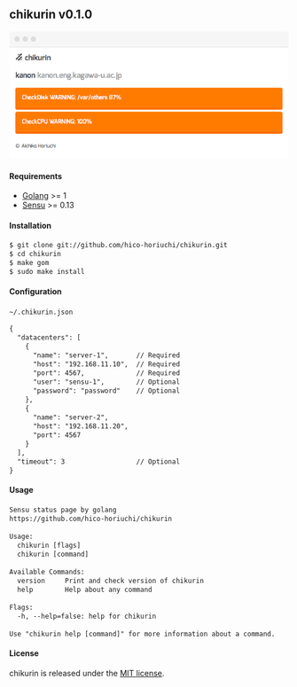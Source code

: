 ## chikurin v0.1.0

![image.png](https://raw.githubusercontent.com/hico-horiuchi/chikurin/master/image.png)

#### Requirements

  - [Golang](https://golang.org/) >= 1
  - [Sensu](http://sensuapp.org/) >= 0.13

#### Installation

    $ git clone git://github.com/hico-horiuchi/chikurin.git
    $ cd chikurin
    $ make gom
    $ sudo make install

#### Configuration

`~/.chikurin.json`

    {
      "datacenters": [
        {
          "name": "server-1",       // Required
          "host": "192.168.11.10",  // Required
          "port": 4567,             // Required
          "user": "sensu-1",        // Optional
          "password": "password"    // Optional
        },
        {
          "name": "server-2",
          "host": "192.168.11.20",
          "port": 4567
        }
      ],
      "timeout": 3                  // Optional
    }

#### Usage

    Sensu status page by golang
    https://github.com/hico-horiuchi/chikurin
    
    Usage: 
      chikurin [flags]
      chikurin [command]
    
    Available Commands: 
      version     Print and check version of chikurin
      help        Help about any command
    
    Flags:
      -h, --help=false: help for chikurin
    
    Use "chikurin help [command]" for more information about a command.

#### License

chikurin is released under the [MIT license](https://raw.githubusercontent.com/hico-horiuchi/chikurin/master/LICENSE).
